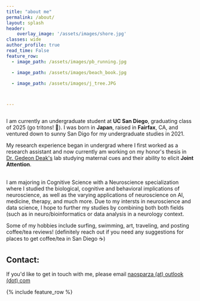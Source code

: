 ```yaml
---
title: "about me"
permalink: /about/
layout: splash
header:
    overlay_image: '/assets/images/shore.jpg'
classes: wide
author_profile: true
read_time: False
feature_row:
  - image_path: /assets/images/pb_running.jpg

  - image_path: /assets/images/beach_book.jpg

  - image_path: /assets/images/j_tree.JPG



---
```

<figure style="width: 50%" class="align-center"> 
  <img src="/assets/images/yosemite_2021.jpg" alt="">
</figure>

I am currently an undergraduate student at <strong>UC San Diego</strong>, graduating class of 2025 (go tritons! 🔱). I was born in <strong>Japan</strong>, raised in <strong>Fairfax</strong>, CA, and ventured down to sunny San Digo for my undergraduate studies in 2021.

My research experience began in undergrad where I first worked as a research assistant and now currently am working on my honor's thesis in [Dr. Gedeon Deak's](https://cogdevlab.ucsd.edu/home) lab studying maternal cues and their ability to elicit <strong>Joint Attention</strong>.<br /><br />

I am majoring in Cognitive Science with a Neuroscience specialization where I studied the biological, cognitive and behavioral implications of neuroscience, as well as the varying applications of neuroscience on AI, medicine, therapy, and much more. Due to my intersts in neuroscience and data science, I hope to further my studies by combining both both fields (such as in neuro/bioinformatics or data analysis in a neurology context.

Some of my hobbies include surfing, swimming, art, traveling, and posting coffee/tea reviews! (definitely reach out if you need any suggestions for places to get coffee/tea in San Diego ☕️)

                            
## Contact:                              
If you'd like to get in touch with me, please email [naosparza (at) outlook (dot) com](mailto:naosparza@outlook.com)                                      
                    
{% include feature_row %}
